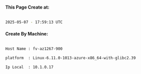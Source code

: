 
   
#### This Page Create at:

```bash

2025-05-07 - 17:59:13 UTC

```

#### Create By Machine:

```bash

Host Name : fv-az1267-900

platform  : Linux-6.11.0-1013-azure-x86_64-with-glibc2.39

Ip Local  : 10.1.0.17

```

